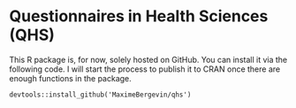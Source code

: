 # Questionnaires in Health Sciences (QHS)
This R package is, for now, solely hosted on GitHub. You can install it via the following code. I will start the process to publish it to CRAN once there are enough functions in the package.
```
devtools::install_github('MaximeBergevin/qhs')
```
